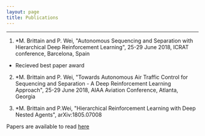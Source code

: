 ```yaml
---
layout: page
title: Publications
---
```



----

1. *M. Brittain and P. Wei, "Autonomous Sequencing and Separation with Hierarchical Deep Reinforcement Learning", 25-29 June 2018, ICRAT conference, Barcelona, Spain

* Recieved best paper award
 
2. *M. Brittain and P. Wei, "Towards Autonomous Air Traffic Control for Sequencing and Separation - A Deep Reinforcement Learning Approach", 25-29 June 2018, AIAA Aviation Conference, Atlanta,  Georgia
 
3. *M. Brittain and P.Wei, "Hierarchical Reinforcement Learning with Deep Nested Agents", arXiv:1805.07008

 
Papers are available to read [here](https://www.researchgate.net/profile/Marc_Brittain)
